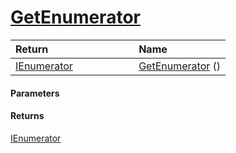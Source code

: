 # [GetEnumerator](./SequentialTransformPipeline--GetEnumerator.md)



| <span>Return&nbsp;&nbsp;&nbsp;&nbsp;&nbsp;&nbsp;&nbsp;&nbsp;&nbsp;&nbsp;&nbsp;&nbsp;&nbsp;&nbsp;&nbsp;&nbsp;&nbsp;&nbsp;&nbsp;&nbsp;&nbsp;&nbsp;&nbsp;&nbsp;&nbsp;&nbsp;&nbsp;&nbsp;&nbsp;&nbsp;</span> | Name | 
| :--- | :--- | 
| [IEnumerator](https://docs.microsoft.com/en-us/dotnet/api/System.Collections.IEnumerator) | [GetEnumerator](./SequentialTransformPipeline--GetEnumerator.md) () | 


#### Parameters

#### Returns
[IEnumerator](https://docs.microsoft.com/en-us/dotnet/api/System.Collections.IEnumerator)<br>
